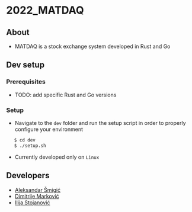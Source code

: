 # 2022_MATDAQ

## About

- MATDAQ is a stock exchange system developed in Rust and Go

## Dev setup

### Prerequisites

- TODO: add specific Rust and Go versions

### Setup

- Navigate to the `dev` folder and run the setup script in order to properly configure your environment 

```bash
   $ cd dev 
   $ ./setup.sh
```
- Currently developed only on `Linux`

## Developers

- [Aleksandar Šmigić](https://github.com/smiga287)
- [Dimitrije Marković](https://github.com/dimitrijemarkovic)
- [Ilija Stojanović](https://github.com/ilija-s)

